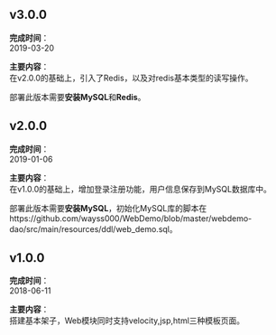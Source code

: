 
## v3.0.0
**完成时间**：<br>
2019-03-20

**主要内容**：<br>
在v2.0.0的基础上，引入了Redis，以及对redis基本类型的读写操作。

部署此版本需要**安装MySQL**和**Redis**。

## v2.0.0
**完成时间**：<br>
2019-01-06

**主要内容**：<br>
在v1.0.0的基础上，增加登录注册功能，用户信息保存到MySQL数据库中。

部署此版本需要**安装MySQL**，初始化MySQL库的脚本在https://github.com/wayss000/WebDemo/blob/master/webdemo-dao/src/main/resources/ddl/web_demo.sql。


## v1.0.0
**完成时间**：<br>
2018-06-11

**主要内容**：<br>
搭建基本架子，Web模块同时支持velocity,jsp,html三种模板页面。